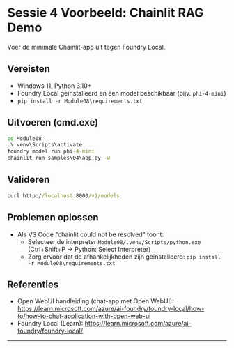 <!--
CO_OP_TRANSLATOR_METADATA:
{
  "original_hash": "f9e55b8feba71ce09355b66e3a25b6ff",
  "translation_date": "2025-09-22T21:53:55+00:00",
  "source_file": "Module08/samples/04/README.md",
  "language_code": "nl"
}
-->
# Sessie 4 Voorbeeld: Chainlit RAG Demo

Voer de minimale Chainlit-app uit tegen Foundry Local.

## Vereisten
- Windows 11, Python 3.10+
- Foundry Local geïnstalleerd en een model beschikbaar (bijv. `phi-4-mini`)
- `pip install -r Module08\requirements.txt`

## Uitvoeren (cmd.exe)
```cmd
cd Module08
.\.venv\Scripts\activate
foundry model run phi-4-mini
chainlit run samples\04\app.py -w
```

## Valideren
```cmd
curl http://localhost:8000/v1/models
```

## Problemen oplossen
- Als VS Code "chainlit could not be resolved" toont:
	- Selecteer de interpreter `Module08/.venv/Scripts/python.exe` (Ctrl+Shift+P → Python: Select Interpreter)
	- Zorg ervoor dat de afhankelijkheden zijn geïnstalleerd: `pip install -r Module08\requirements.txt`

## Referenties
- Open WebUI handleiding (chat-app met Open WebUI): https://learn.microsoft.com/azure/ai-foundry/foundry-local/how-to/how-to-chat-application-with-open-web-ui
- Foundry Local (Learn): https://learn.microsoft.com/azure/ai-foundry/foundry-local/

---

